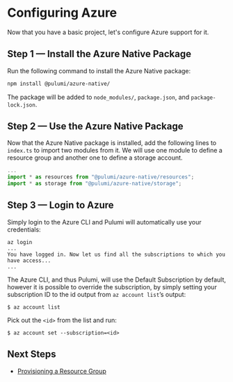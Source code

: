 # Configuring Azure

Now that you have a basic project, let's configure Azure support for it.

## Step 1 &mdash; Install the Azure Native Package

Run the following command to install the Azure Native package:

```bash
npm install @pulumi/azure-native/
```

The package will be added to `node_modules/`, `package.json`, and `package-lock.json`.

## Step 2 &mdash; Use the Azure Native Package

Now that the Azure Native package is installed, add the following lines to `index.ts` to import two modules from it. We will use one module to define a resource group and another one to define a storage account.

```ts
...
import * as resources from "@pulumi/azure-native/resources";
import * as storage from "@pulumi/azure-native/storage";
```

## Step 3 &mdash; Login to Azure

Simply login to the Azure CLI and Pulumi will automatically use your credentials:

```
az login
...
You have logged in. Now let us find all the subscriptions to which you have access...
...
```

The Azure CLI, and thus Pulumi, will use the Default Subscription by default, however it is possible to override the subscription, by simply setting your subscription ID to the id output from `az account list`’s output:

```
$ az account list
```

Pick out the `<id>` from the list and run:

```
$ az account set --subscription=<id>
```

## Next Steps

* [Provisioning a Resource Group](./03-provisioning-infrastructure.md)